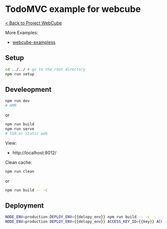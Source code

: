 # TodoMVC example for webcube

[< Back to Project WebCube](https://github.com/dexteryy/Project-WebCube/)

More Examples:

* [webcube-exampless](../webcube-examples)

## Setup

```bash
cd ../../ # go to the root directory
npm run setup
```

## Develeopment

```bash
npm run dev
# HMR
```

or

```bash
npm run build
npm run serve
# SSR or static web
```

View:

* http://localhost:8012/

Clean cache:

```bash
npm run clean
```

or

```bash
npm run build -- -c
```

## Deployment

```bash
NODE_ENV=production DEPLOY_ENV={{delopy_env}} npm run build -- -c
NODE_ENV=production DEPLOY_ENV={{delopy_env}} ACCESS_KEY_ID={{key}} ACCESS_KEY_SECRET={{scecret}} MONOREPO_PACKAGES_PATH=packages ENABLE_CHINA_MIRROR=true REGISTRY_URL="{{registry}}/{{namespace}}/{{image}}:{{tag}}" npm run deploy -- -s -i
```



